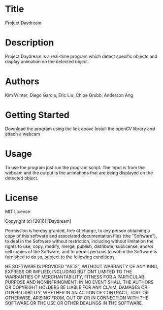# Title

Project Daydream

#  Description

Project Daydream is a real-time program which detect specific objects and display animation on the detected object.

# Authors

Kim Winter, Diego Garcia, Eric Liu, Chloe Grubb, Anderson Ang

# Getting Started

Download the program using the link above
Install the openCV library and attach a webcam

# Usage

To use the program just run the program script.
The input is from the webcam and the output is the animations that are being displayed on the detected object.

# License

MIT License

Copyright (c) [2016] [Daydream]

Permission is hereby granted, free of charge, to any person obtaining a copy of this software and associated documentation files (the "Software"), to deal in the Software without restriction, including without limitation the rights to use, copy, modify, merge, publish, distribute, sublicense, and/or sell copies of the Software, and to permit persons to wohm the Software is furnished to do so, subject to the following conditions:

HE SOFTWARE IS PROVIDED "AS IS", WITHOUT WARRANTY OF ANY KIND, EXPRESS OR IMPLIED, INCLUDING BUT ONT LIMITED TO THE WARRANTIES OF MERCHANTABILITY, FITNESS FOR A PARTICULAR PURPOSE AND NONINFRINGMENT. IN NO EVENT SHALL THE AUTHORS OR COPYRIGHT HOLDERS BE LIABLE FOR ANY CLAIM, DAMAGES OR OTHER LIABILITY, WHETHER IN AN ACTION OF CONTRACT, TORT OR OTHERWISE, ARISING FROM, OUT OF OR IN CONNECTION WITH THE SOFTWARE OR THE USE OR OTHER DEALINGS IN THE SOFTWARE.
